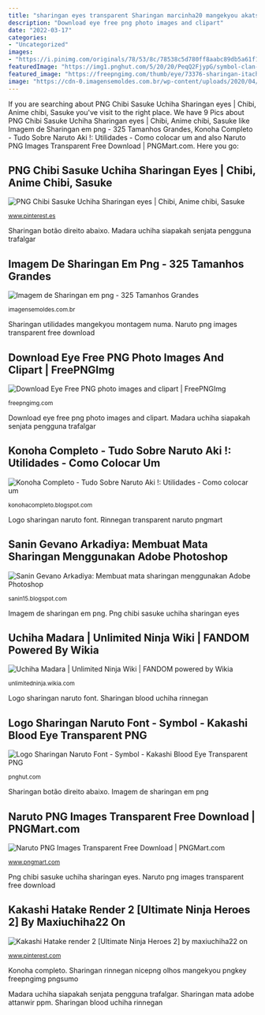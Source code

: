 ```yaml
---
title: "sharingan eyes transparent Sharingan marcinha20 mangekyou akatsuki boruto mangekyo rinnegan pngbarn klipartz vhv"
description: "Download eye free png photo images and clipart"
date: "2022-03-17"
categories:
- "Uncategorized"
images:
- "https://i.pinimg.com/originals/78/53/8c/78538c5d780ff8aabc89db5a61f1a9ac.png"
featuredImage: "https://img1.pnghut.com/5/20/20/PeqQ2FjypG/symbol-clan-uchiha-sharingan-rinnegan-naruto.jpg"
featured_image: "https://freepngimg.com/thumb/eye/73376-sharingan-itachi-rinnegan-eye-uchiha-png-image-high-quality-thumb.png"
image: "https://cdn-0.imagensemoldes.com.br/wp-content/uploads/2020/04/Imagem-de-Sharingan-em-png.png"
---
```


If you are searching about PNG Chibi Sasuke Uchiha Sharingan eyes | Chibi, Anime chibi, Sasuke you've visit to the right place. We have 9 Pics about PNG Chibi Sasuke Uchiha Sharingan eyes | Chibi, Anime chibi, Sasuke like Imagem de Sharingan em png - 325 Tamanhos Grandes, Konoha Completo - Tudo Sobre Naruto Aki !: Utilidades - Como colocar um and also Naruto PNG Images Transparent Free Download | PNGMart.com. Here you go:

## PNG Chibi Sasuke Uchiha Sharingan Eyes | Chibi, Anime Chibi, Sasuke

![PNG Chibi Sasuke Uchiha Sharingan eyes | Chibi, Anime chibi, Sasuke](https://i.pinimg.com/originals/78/53/8c/78538c5d780ff8aabc89db5a61f1a9ac.png "Sharingan utilidades mangekyou montagem numa")

<small>www.pinterest.es</small>

Sharingan botão direito abaixo. Madara uchiha siapakah senjata pengguna trafalgar

## Imagem De Sharingan Em Png - 325 Tamanhos Grandes

![Imagem de Sharingan em png - 325 Tamanhos Grandes](https://cdn-0.imagensemoldes.com.br/wp-content/uploads/2020/04/Imagem-de-Sharingan-em-png.png "Png chibi sasuke uchiha sharingan eyes")

<small>imagensemoldes.com.br</small>

Sharingan utilidades mangekyou montagem numa. Naruto png images transparent free download

## Download Eye Free PNG Photo Images And Clipart | FreePNGImg

![Download Eye Free PNG photo images and clipart | FreePNGImg](https://freepngimg.com/thumb/eye/73376-sharingan-itachi-rinnegan-eye-uchiha-png-image-high-quality-thumb.png "Imagem de sharingan em png")

<small>freepngimg.com</small>

Download eye free png photo images and clipart. Madara uchiha siapakah senjata pengguna trafalgar

## Konoha Completo - Tudo Sobre Naruto Aki !: Utilidades - Como Colocar Um

![Konoha Completo - Tudo Sobre Naruto Aki !: Utilidades - Como colocar um](http://2.bp.blogspot.com/-DW7eQHPtybU/ThXgxaCq7YI/AAAAAAAAAPQ/J8iS_-SFdX0/s1600/sharingan+3.png "Imagem de sharingan em png")

<small>konohacompleto.blogspot.com</small>

Logo sharingan naruto font. Rinnegan transparent naruto pngmart

## Sanin Gevano Arkadiya: Membuat Mata Sharingan Menggunakan Adobe Photoshop

![Sanin Gevano Arkadiya: Membuat mata sharingan menggunakan Adobe Photoshop](http://3.bp.blogspot.com/-W7oNygCuoxc/Tn7ijJp_6LI/AAAAAAAAABs/PjC3B2Nb3bM/s320/16509-bigthumbnail+copy.png "Uchiha madara")

<small>sanin15.blogspot.com</small>

Imagem de sharingan em png. Png chibi sasuke uchiha sharingan eyes

## Uchiha Madara | Unlimited Ninja Wiki | FANDOM Powered By Wikia

![Uchiha Madara | Unlimited Ninja Wiki | FANDOM powered by Wikia](http://vignette2.wikia.nocookie.net/ultimate-naruto/images/d/d7/Uchiha_Madara-A.png/revision/latest?cb=20140310045701 "Sharingan rinnegan nicepng olhos mangekyou pngkey freepngimg pngsumo")

<small>unlimitedninja.wikia.com</small>

Logo sharingan naruto font. Sharingan blood uchiha rinnegan

## Logo Sharingan Naruto Font - Symbol - Kakashi Blood Eye Transparent PNG

![Logo Sharingan Naruto Font - Symbol - Kakashi Blood Eye Transparent PNG](https://img1.pnghut.com/5/20/20/PeqQ2FjypG/symbol-clan-uchiha-sharingan-rinnegan-naruto.jpg "Hatake maxiuchiha22")

<small>pnghut.com</small>

Sharingan botão direito abaixo. Imagem de sharingan em png

## Naruto PNG Images Transparent Free Download | PNGMart.com

![Naruto PNG Images Transparent Free Download | PNGMart.com](http://www.pngmart.com/files/13/Rinnegan-PNG-Photos.png "Hatake maxiuchiha22")

<small>www.pngmart.com</small>

Png chibi sasuke uchiha sharingan eyes. Naruto png images transparent free download

## Kakashi Hatake Render 2 [Ultimate Ninja Heroes 2] By Maxiuchiha22 On

![Kakashi Hatake render 2 [Ultimate Ninja Heroes 2] by maxiuchiha22 on](https://i.pinimg.com/originals/c4/a8/5f/c4a85fe5f8da711feea2f25df6765b63.png "Sharingan utilidades mangekyou montagem numa")

<small>www.pinterest.com</small>

Konoha completo. Sharingan rinnegan nicepng olhos mangekyou pngkey freepngimg pngsumo

Madara uchiha siapakah senjata pengguna trafalgar. Sharingan mata adobe attanwir ppm. Sharingan blood uchiha rinnegan
